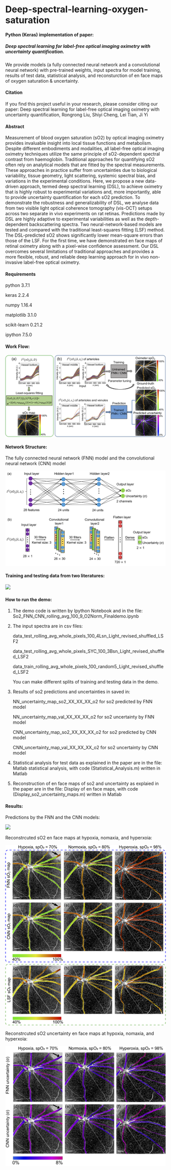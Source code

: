 # Deep-spectral-learning-oxygen-saturation

#### Python (Keras) implementation of paper: 
##### Deep	spectral	learning	for	label-free	optical	imaging	oximetry	with	uncertainty	quantification. 

We provide models (a fully connected neural network and a convolutional neural network) with pre-trained weights, input spectra for model training, results of test data, statistical analysis, and reconsturction of en face maps of oxygen saturation & uncertainty.

#### Citation
If you find this project useful in your research, please consider citing our paper:
Deep	spectral	learning	for	label-free	optical	imaging	oximetry	with	uncertainty	quantification, 
Rongrong	Liu, Shiyi	Cheng, Lei Tian, Ji	Yi

#### Abstract
Measurement of blood oxygen saturation (sO2) by optical imaging oximetry provides invaluable insight into local tissue functions and metabolism. Despite different embodiments and modalities, all label-free optical imaging oximetry techniques utilize the same principle of sO2-dependent spectral contrast from haemoglobin. Traditional approaches for quantifying sO2 often rely on analytical models that are fitted by the spectral measurements. These approaches in practice suffer from uncertainties due to biological variability, tissue geometry, light scattering, systemic spectral bias, and variations in the experimental conditions. Here, we propose a new data-driven approach, termed deep spectral learning (DSL), to achieve oximetry that is highly robust to experimental variations and, more importantly, able to provide uncertainty quantification for each sO2 prediction. To demonstrate the robustness and generalizability of DSL, we analyse data from two visible light optical coherence tomography (vis-OCT) setups across two separate in vivo experiments on rat retinas. Predictions made by DSL are highly adaptive to experimental variabilities as well as the depth-dependent backscattering spectra. Two neural-network-based models are tested and compared with the traditional least-squares fitting (LSF) method. The DSL-predicted sO2 shows significantly lower mean-square errors than those of the LSF. For the first time, we have demonstrated en face maps of retinal oximetry along with a pixel-wise confidence assessment. Our DSL overcomes several limitations of traditional approaches and provides a more flexible, robust, and reliable deep learning approach for in vivo non-invasive label-free optical oximetry. 

#### Requirements

python 3.7.1

keras 2.2.4

numpy 1.16.4

matplotlib 3.1.0

scikit-learn 0.21.2

ipython 7.5.0



#### Work Flow:

![  ](https://github.com/yibiophotonics/Deep-spectral-learning-sO2/blob/master/Figures-for-readme/Figure1.png)

#### Network Structure: 

The fully connected neural network (FNN) model and the convolutional neural network (CNN) model 

![  ](https://github.com/yibiophotonics/Deep-spectral-learning-sO2/blob/master/Figures-for-readme/Figure3.png)

#### Training and testing data from two literatures:

![  ](https://github.com/yibiophotonics/Deep-spectral-learning-sO2/blob/master/Figures-for-readme/Figure2.png)



#### How to run the demo:

1. The demo code is written by Ipython Notebook and in the file: So2_FNN_CNN_rolling_avg_100_9_O2Norm_Finaldemo.ipynb

2. The input spectra are in csv files:

   data_test_rolling_avg_whole_pixels_100_4Lsn_Light_revised_shuffled_LSF2

   data_test_rolling_avg_whole_pixels_SYC_100_3Bsn_Light_revised_shuffled_LSF2

   data_train_rolling_avg_whole_pixels_100_random5_Light_revised_shuffled_LSF2

   You can make different splits of training and testing data in the demo.
   
   

3. Results of so2 predictions and uncertainties in saved in:

   NN_uncertainty_map_so2_XX_XX_XX_o2 for so2 predicted by FNN model

   NN_uncertainty_map_val_XX_XX_XX_o2 for so2 uncertainty by FNN model

   CNN_uncertainty_map_so2_XX_XX_XX_o2 for so2 predicted by CNN model

   CNN_uncertainty_map_val_XX_XX_XX_o2 for so2 uncertainty by CNN model



4. Statistical analysis for test data as explained in the paper are in the file: Matlab statistical analysis, with code (Statistical_Analysis.m) written in Matlab

5. Reconstruction of en face maps of so2 and uncertainty as explaied in the paper are in the file: Display of en face maps, with code (Display_so2_uncertainty_maps.m) written in Matlab


#### Results:

Predictions by the FNN and the CNN models:

![  ](https://github.com/yibiophotonics/Deep-spectral-learning-sO2/blob/master/Figures-for-readme/Figure4.png)

Reconstrcuted sO2 en face maps at hypoxia, nomaxia, and hyperxoia:

![  ](https://github.com/yibiophotonics/Deep-spectral-learning-sO2/blob/master/Figures-for-readme/Figure6.png)

Reconstrcuted sO2 uncertainty en face maps at hypoxia, nomaxia, and hyperxoia:

![  ](https://github.com/yibiophotonics/Deep-spectral-learning-sO2/blob/master/Figures-for-readme/Figure7.png)
